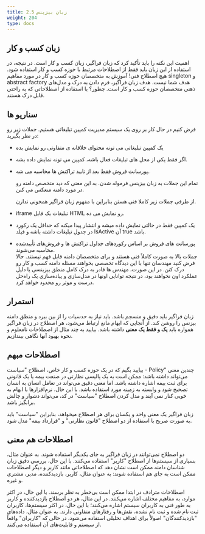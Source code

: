 ```yaml
---
title: 2.5 زبان بیزینس
weight: 204
type: docs
---
```


## زبان کسب و کار

اهمیت این نکته را باید تأکید کرد که زبان فراگیر، زبان کسب و کار است. در نتیجه، در استفاده از این زبان باید فقط از اصطلاحات مرتبط با حوزه کسب و کار استفاده شود. هیچ اصطلاح فنی!
آموزش به متخصصان حوزه کسب و کار در مورد مفاهیم singleton و abstract factory هدف شما نیست. هدف زبان فراگیر، فرم دادن به درک و مدل‌های ذهنی متخصصان حوزه کسب و کار است. چطور؟ با استفاده از اصطلاحاتی که به راحتی قابل درک هستند.


## سناریو ها

فرض کنیم در حال کار بر روی یک سیستم مدیریت کمپین تبلیغاتی هستیم. جملات زیر رو در نظر بگیرید:

- یک کمپین تبلیغاتی می تونه محتوای خلاقانه ی متفاوتی رو نمایش بده
- اگر فقط یکی از محل های تبلیغات فعال باشه، کمپین می تونه نمایش داده بشه.
- پورسانت فروش فقط بعد از تایید تراکنش ها محاسبه می شه.  


    تمام این جملات به زبان بیزینس فرموله شدن. به این معنی که دید متخصص دامنه رو در مورد دامنه منعکس می کنن.  
    
    از طرفی جملات زیر کاملا فنی هستن بنابراین با مفهوم زبان فراگیر همخونی ندارن.

- iframe تبلیغات یک فایل HTML رو نمایش می ده.
- یک کمپین فقط در حالتی نمایش داده میشه و انتشار پیدا میکنه که حداقل یک رکورد در جدول تبلیغات داشته باشه و فیلد IsActive آن true باشد.

- پورسانت های فروش بر اساس رکوردهای جداول تراکنش ها و فروش‌های تأییدشده محاسبه می‌شوند.  
    جملات بالا به صورت کاملاً فنی هستند و برای متخصصان دامنه قابل فهم نیستند. حالا فرض کنید مهندسان تنها با این دیدگاه تخصصی بخواهند مسئله دامنه کسب و کار رو درک کنن. در این صورت، مهندس ها قادر به درک کامل منطق بیزینسی یا دلیل عملکرد اون نخواهند بود، در نتیجه توانایی اونها در مدل‌سازی و پیاده‌سازی یک راه‌حل درست و موثر رو محدود خواهد کرد.

## استمرار

زبان فراگیر باید دقیق و منسجم باشد. باید نیاز به حدسیات را از بین ببرد و منطق دامنه بیزنس را روشن کند. از آنجایی که ابهام مانع ارتباط می‌شود، هر اصطلاح در زبان فراگیر همواره باید **یک و فقط یک معنی** داشته باشد. بیایید به چند مثال از اصطلاحات نامعلوم و نحوه بهبود آنها نگاهی بیندازیم.

## اصطلاحات مبهم

بیایید بگیم که در یک حوزه کسب و کار خاص، اصطلاح "سیاست - Policy" چندین معنی می‌تواند داشته باشد: ممکن است به یک پالیسی نظارتی در صنعت بیمه یا یک قانونی برای ثبت بیمه اشاره داشته باشد. اما معنی دقیق می‌تواند در تعامل انسان به انسان تصحیح شود و وابسته به زمینه مورد استفاده باشد. با این حال، نرم‌افزارها با ابهام به خوبی کنار نمی آیند و مدل کردن اصطلاح "سیاست" در کد، می‌تواند دشوار و چالش برانگیز باشد.

زبان فراگیر یک معنی واحد و یکسان برای هر اصطلاح میخواهد، بنابراین "سیاست" باید به صورت صریح با استفاده از دو اصطلاح "قانون نظارتی" و "قرارداد بیمه" مدل شود.

## اصطلاحات هم معنی

دو اصطلاح نمی‌توانند در زبان فراگیر به جای یکدیگر استفاده شوند. به عنوان مثال، بسیاری از سیستم‌ها از اصطلاح "کاربر" استفاده می‌کنند. با این حال، بررسی دقیق زبان شناسان دامنه ممکن است نشان دهد که اصطلاحاتی مانند کاربر و دیگر اصطلاحات ممکن است به جای هم استفاده شوند: به عنوان مثال، کاربر، بازدیدکننده، مدیر، مشتری و غیره.

اصطلاحات مترادف در ابتدا ممکن است بی‌خطر به نظر برسند. با این حال، در اکثر موارد، به مفاهیم مختلف اشاره می‌کنند. در این مثال، هر دو اصطلاح بازدیدکننده و کاربر به طور فنی به کاربران سیستم اشاره می‌کنند؛ با این حال، در اکثر سیستم‌ها، کاربران ثبت نام شده و ثبت نام نشده، نقش‌ها و رفتارهای متفاوتی دارند. به عنوان مثال، داده‌های "بازدیدکنندگان" اصولاً برای اهداف تحلیلی استفاده می‌شود، در حالی که "کاربران" واقعاً از سیستم و قابلیت‌های آن استفاده می‌کنند.